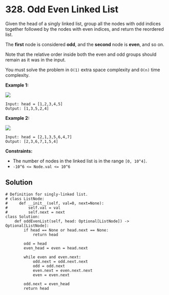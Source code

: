 # 328. Odd Even Linked List

Given the head of a singly linked list, group all the nodes with odd indices together followed by the nodes with even indices, and return the reordered list.

The **first** node is considered **odd**, and the **second** node is **even**, and so on.

Note that the relative order inside both the even and odd groups should remain as it was in the input.

You must solve the problem in `O(1)` extra space complexity and `O(n)` time complexity.


**Example 1:**

![](https://assets.leetcode.com/uploads/2021/03/10/oddeven-linked-list.jpg)

```
Input: head = [1,2,3,4,5]
Output: [1,3,5,2,4]
```

**Example 2:**

![](https://assets.leetcode.com/uploads/2021/03/10/oddeven2-linked-list.jpg)

```
Input: head = [2,1,3,5,6,4,7]
Output: [2,3,6,7,1,5,4]
```

**Constraints:**

- The number of nodes in the linked list is in the range `[0, 10^4]`.
- `-10^6 <= Node.val <= 10^6`


## Solution

```python3
# Definition for singly-linked list.
# class ListNode:
#     def __init__(self, val=0, next=None):
#         self.val = val
#         self.next = next
class Solution:
    def oddEvenList(self, head: Optional[ListNode]) -> Optional[ListNode]:
        if head == None or head.next == None:
            return head

        odd = head
        even_head = even = head.next

        while even and even.next:
            odd.next = odd.next.next
            odd = odd.next
            even.next = even.next.next
            even = even.next
    
        odd.next = even_head
        return head
```
